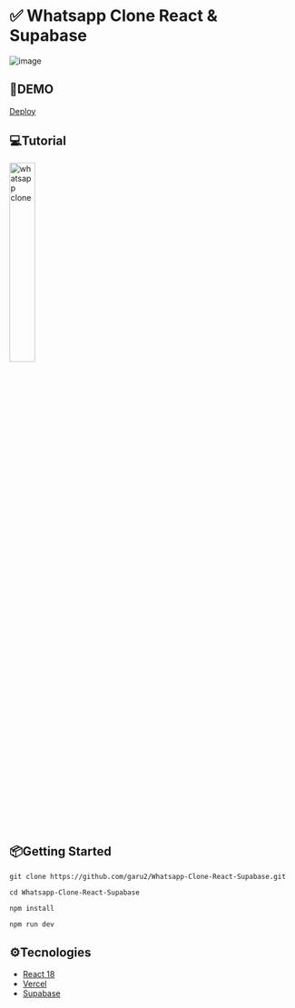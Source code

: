 # ✅ Whatsapp Clone React & Supabase
![image](https://res.cloudinary.com/dqd5x0s7w/image/upload/v1675480454/github/wp-main_vztiqu.png)

## 🚀DEMO
 [Deploy](https://whatsapp-clone-garu2.vercel.app/)
 
## 💻Tutorial
<a href='https://youtu.be/P7dGzc8SwqY' target='_blank'>
    <img width='30%' src='https://img.youtube.com/vi/P7dGzc8SwqY/mqdefault.jpg' alt='whatsapp clone' />
</a>

## 📦Getting Started
```
git clone https://github.com/garu2/Whatsapp-Clone-React-Supabase.git
```
```
cd Whatsapp-Clone-React-Supabase
```
```
npm install
```
```
npm run dev
```
## ⚙Tecnologies
* [React 18](https://reactjs.org/)
* [Vercel](https://vercel.com/)
* [Supabase](https://app.supabase.com/)


